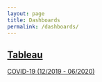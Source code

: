```yaml
---
layout: page
title: Dashboards
permalink: /dashboards/
---
```



## [Tableau](https://public.tableau.com/profile/drusho#!/)

[COVID-19 (12/2019 - 06/2020)](https://public.tableau.com/app/profile/drusho/viz/Europa_COVID-19_Data/Dashboard1)
